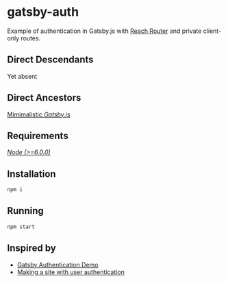 # gatsby-auth

Example of authentication in Gatsby.js with [Reach Router](https://reach.tech/router) and private client-only routes.

## Direct Descendants

Yet absent

## Direct Ancestors

[Mimimalistic *Gatsby.js*](https://github.com/softspider/gatsby.js)

## Requirements

[*Node (>=6.0.0)*](https://nodejs.org/en/download/package-manager/)

## Installation

```sh
npm i
```

## Running

```sh
npm start
```

## Inspired by

- [Gatsby Authentication Demo](https://github.com/gatsbyjs/gatsby/tree/master/examples/simple-auth)
- [Making a site with user authentication](https://www.gatsbyjs.org/docs/authentication-tutorial/)
